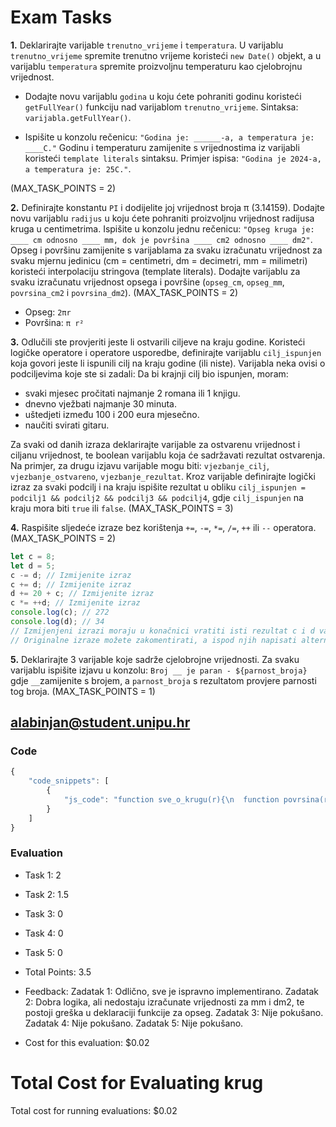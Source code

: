 # Exam Tasks

**1.** Deklarirajte varijable `trenutno_vrijeme` i `temperatura`. U varijablu `trenutno_vrijeme` spremite trenutno vrijeme koristeći `new Date()` objekt, a u varijablu `temperatura` spremite proizvoljnu temperaturu kao cjelobrojnu vrijednost.
- Dodajte novu varijablu `godina` u koju ćete pohraniti godinu koristeći `getFullYear()` funkciju nad varijablom `trenutno_vrijeme`. Sintaksa: `varijabla.getFullYear()`.

- Ispišite u konzolu rečenicu: `"Godina je: ______-a, a temperatura je: ____C."` Godinu i temperaturu zamijenite s vrijednostima iz varijabli koristeći `template literals` sintaksu. Primjer ispisa: `"Godina je 2024-a, a temperatura je: 25C."`.

(MAX_TASK_POINTS = 2)

**2.** Definirajte konstantu `PI` i dodijelite joj vrijednost broja π (3.14159). Dodajte novu varijablu `radijus` u koju ćete pohraniti proizvoljnu vrijednost radijusa kruga u centimetrima. Ispišite u konzolu jednu rečenicu: `"Opseg kruga je: ____ cm odnosno ____ mm, dok je površina ____ cm2 odnosno ____ dm2"`.
Opseg i površinu zamijenite s varijablama za svaku izračunatu vrijednost za svaku mjernu jedinicu (cm = centimetri, dm = decimetri, mm = milimetri) koristeći interpolaciju stringova (template literals).
Dodajte varijablu za svaku izračunatu vrijednost opsega i površine (`opseg_cm`, `opseg_mm`, `povrsina_cm2` i `povrsina_dm2`).
(MAX_TASK_POINTS = 2)

- Opseg: `2πr`
- Površina: `π r²`

**3.** Odlučili ste provjeriti jeste li ostvarili ciljeve na kraju godine. Koristeći logičke operatore i operatore usporedbe, definirajte varijablu `cilj_ispunjen` koja govori jeste li ispunili cilj na kraju godine (ili niste). Varijabla neka ovisi o podciljevima koje ste si zadali: Da bi krajnji cilj bio ispunjen, moram:

- svaki mjesec pročitati najmanje 2 romana ili 1 knjigu.
- dnevno vježbati najmanje 30 minuta.
- uštedjeti između 100 i 200 eura mjesečno.
- naučiti svirati gitaru.

Za svaki od danih izraza deklarirajte varijable za ostvarenu vrijednost i ciljanu vrijednost, te boolean varijablu koja će sadržavati rezultat ostvarenja. Na primjer, za drugu izjavu varijable mogu biti: `vjezbanje_cilj`, `vjezbanje_ostvareno`, `vjezbanje_rezultat`.
Kroz varijable definirajte logički izraz za svaki podcilj i na kraju ispišite rezultat u obliku `cilj_ispunjen = podcilj1 && podcilj2 && podcilj3 && podcilj4`, gdje `cilj_ispunjen` na kraju mora biti `true` ili `false`.
(MAX_TASK_POINTS = 3)

**4.** Raspišite sljedeće izraze bez korištenja `+=`, `-=`, `*=`, `/=`, `++` ili `--` operatora. (MAX_TASK_POINTS = 2)

```javascript
let c = 8;
let d = 5;
c -= d; // Izmijenite izraz
c += d; // Izmijenite izraz
d += 20 + c; // Izmijenite izraz
c *= ++d; // Izmijenite izraz
console.log(c); // 272
console.log(d); // 34
// Izmijenjeni izrazi moraju u konačnici vratiti isti rezultat c i d varijabli kao i originalni izrazi.
// Originalne izraze možete zakomentirati, a ispod njih napisati alternativni izraz (bez korištenja spomenutih operatora).
```

**5.** Deklarirajte 3 varijable koje sadrže cjelobrojne vrijednosti. Za svaku varijablu ispišite izjavu u konzolu: `Broj __ je paran - ${parnost_broja}` gdje `__`zamijenite s brojem, a `parnost_broja` s rezultatom provjere parnosti tog broja.
(MAX_TASK_POINTS = 1)

## alabinjan@student.unipu.hr

### Code

```javascript
{
    "code_snippets": [
        {
            "js_code": "function sve_o_krugu(r){\n  function povrsina(r) {\n    return Math.PI * r**2;\n  }\n  \n  const opseg = opseg_f(r){\n    return 2 * Math.PI * r;\n  };\n  \n  const p = povrsina(r);\n  const o = opseg(r);\n  const zbroj = p+o;\n  \n  console.log(\"Povr\u0161ina iznosi: \" + p);\n  console.log(\"Opseg iznosi: \" + o);\n  \n  return zbroj;\n}\n\nconst zbroj = sve_o_krugu(3);\nconsole.log(\"Zbroj povr\u0161ine i opsega iznosi: \" + zbroj);"
        }
    ]
}
```

### Evaluation

- Task 1: 2
- Task 2: 1.5
- Task 3: 0
- Task 4: 0
- Task 5: 0

- Total Points: 3.5
- Feedback: Zadatak 1: Odlično, sve je ispravno implementirano. Zadatak 2: Dobra logika, ali nedostaju izračunate vrijednosti za mm i dm2, te postoji greška u deklaraciji funkcije za opseg. Zadatak 3: Nije pokušano. Zadatak 4: Nije pokušano. Zadatak 5: Nije pokušano.
- Cost for this evaluation: $0.02



# Total Cost for Evaluating krug
Total cost for running evaluations: $0.02